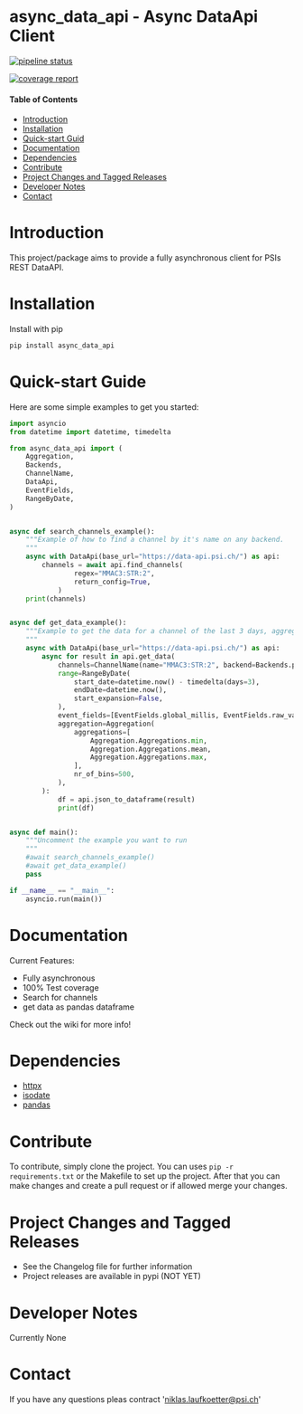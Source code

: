 # async_data_api - Async DataApi Client

[![pipeline status](https://git.psi.ch/proscan_data/async_data_api/badges/main/pipeline.svg)](https://git.psi.ch/proscan_data/async_data_api/-/commits/main)

[![coverage report](https://git.psi.ch/proscan_data/async_data_api/badges/main/coverage.svg)](https://git.psi.ch/proscan_data/async_data_api/-/commits/main)

#### Table of Contents
- [Introduction](#introduction)
- [Installation](#installation)
- [Quick-start Guid](#quick-start-guide)
- [Documentation](#documentation)
- [Dependencies](#dependencies)
- [Contribute](#contribute)
- [Project Changes and Tagged Releases](#project-changes-and-tagged-releases)
- [Developer Notes](#developer-notes)
- [Contact](#contact)

# Introduction
This project/package aims to provide a fully asynchronous client for PSIs REST DataAPI.

# Installation
Install with pip
```bash
pip install async_data_api
```
# Quick-start Guide
Here are some simple examples to get you started:
```python
import asyncio
from datetime import datetime, timedelta

from async_data_api import (
    Aggregation,
    Backends,
    ChannelName,
    DataApi,
    EventFields,
    RangeByDate,
)


async def search_channels_example():
    """Example of how to find a channel by it's name on any backend.
    """
    async with DataApi(base_url="https://data-api.psi.ch/") as api:
        channels = await api.find_channels(
                regex="MMAC3:STR:2",
                return_config=True,
            )
    print(channels)


async def get_data_example():
    """Example to get the data for a channel of the last 3 days, aggregated and binned to 500 bins, as pandas dataframe.
    """
    async with DataApi(base_url="https://data-api.psi.ch/") as api:
        async for result in api.get_data(
            channels=ChannelName(name="MMAC3:STR:2", backend=Backends.proscan),
            range=RangeByDate(
                start_date=datetime.now() - timedelta(days=3),
                endDate=datetime.now(),
                start_expansion=False,
            ),
            event_fields=[EventFields.global_millis, EventFields.raw_value],
            aggregation=Aggregation(
                aggregations=[
                    Aggregation.Aggregations.min,
                    Aggregation.Aggregations.mean,
                    Aggregation.Aggregations.max,
                ],
                nr_of_bins=500,
            ),
        ):
            df = api.json_to_dataframe(result)
            print(df)


async def main():
    """Uncomment the example you want to run
    """
    #await search_channels_example()
    #await get_data_example()
    pass

if __name__ == "__main__":
    asyncio.run(main())

```


# Documentation
Current Features:
* Fully asynchronous
* 100% Test coverage
* Search for channels
* get data as pandas dataframe


Check out the wiki for more info!

# Dependencies
* [httpx](https://github.com/encode/httpx/)
* [isodate](https://github.com/gweis/isodate/)
* [pandas](https://pandas.pydata.org/)


# Contribute
To contribute, simply clone the project.
You can uses ``` pip -r requirements.txt ``` or the Makefile to set up the project.
After that you can make changes and create a pull request or if allowed merge your changes.


# Project Changes and Tagged Releases
* See the Changelog file for further information
* Project releases are available in pypi (NOT YET)

# Developer Notes
Currently None

# Contact
If you have any questions pleas contract 'niklas.laufkoetter@psi.ch'
